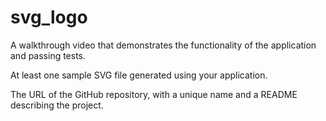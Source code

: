 # svg_logo
A walkthrough video that demonstrates the functionality of the application and passing tests.

At least one sample SVG file generated using your application.

The URL of the GitHub repository, with a unique name and a README describing the project.